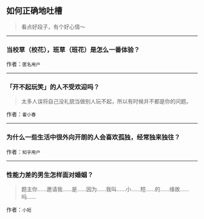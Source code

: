 ## 如何正确地吐槽

> 看点好段子，有个好心情～


 
---

### 当校草（校花），班草（班花）是怎么一番体验？

> 


作者：`匿名用户`

---

### 「开不起玩笑」的人不受欢迎吗？

> 太多人误将自己没礼貌当做别人玩不起，所以有时候并不都是你的问题。


作者：`霍小春`

---

### 为什么一些生活中很外向开朗的人会喜欢孤独，经常独来独往？

> 


作者：`知乎用户`

---

### 性能力差的男生怎样面对婚姻？

> 题主你……邀请我……是……因为……我叫……小……短……的……缘故……吗……


作者：`小短`